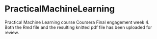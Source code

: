 # PracticalMachineLearning
Practical Machine Learning course Coursera
Final engagement week 4. 
Both the Rmd file and the resulting knitted pdf file has been uploaded for review.
